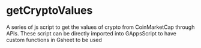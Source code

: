 # getCryptoValues
A series of js script to get the values of crypto from CoinMarketCap through APIs. These script can be directly imported into GAppsScript to have custom functions in Gsheet to be used
